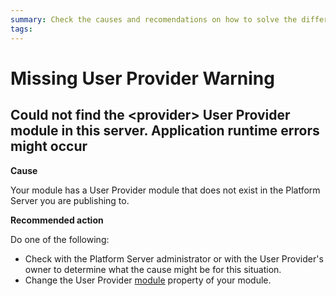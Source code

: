 ```yaml
---
summary: Check the causes and recomendations on how to solve the different Missing User Provider TrueChange warnings.
tags:
---
```


# Missing User Provider Warning

## Could not find the &lt;provider> User Provider module in this server. Application runtime errors might occur

**Cause**

Your module has a User Provider module that does not exist in the Platform Server you are publishing to.

**Recommended action**

Do one of the following:

* Check with the Platform Server administrator or with the User Provider's owner to determine what the cause might be for this situation.
* Change the User Provider [module](../../../ref/lang/auto/Class.Module.final.md) property of your module.
